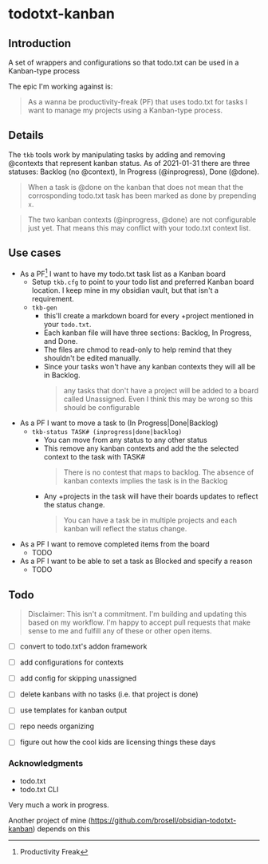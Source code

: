 # todotxt-kanban

## Introduction
A set of wrappers and configurations so that todo.txt can be used in a Kanban-type process

The epic I'm working against is:
> As a wanna be productivity-freak (PF) that uses todo.txt for tasks I want to manage my projects using a Kanban-type process.

## Details
The `tkb` tools work by manipulating tasks by adding and removing @contexts that represent kanban status. As of 2021-01-31 there are three statuses: Backlog (no @context), In Progress (@inprogress), Done (@done).  

> When a task is @done on the kanban that does not mean that the corrosponding todo.txt task has been marked as done by prepending `x`. 

> The two kanban contexts (@inprogress, @done) are not configurable just yet. That means this may conflict with your todo.txt context list.

## Use cases
- As a PF[^**] I want to have my todo.txt task list as a Kanban board
	- Setup `tkb.cfg` to point to your todo list and preferred Kanban board location. I keep mine in my obsidian vault, but that isn't a requirement.
	- `tkb-gen`
		- this'll create a markdown board for every +project mentioned in your `todo.txt`. 
		- Each kanban file will have three sections: Backlog, In Progress, and Done.
		- The files are chmod to read-only to help remind that they shouldn't be edited manually.
		- Since your tasks won't have any kanban contexts they will all be in Backlog.
            > any tasks that don't have a project will be added to a board called Unassigned. Even I think this may be wrong so this should be configurable
- As a PF I want to move a task to (In Progress|Done|Backlog)
	- `tkb-status TASK# (inprogress|done|backlog)`
		- You can move from any status to any other status
		- This remove any kanban contexts and add the the selected context to the task with TASK#
			> There is no contest that maps to backlog. The absence of kanban contexts implies the task is in the Backlog
		- Any +projects in the task will have their boards updates to reflect the status change. 
			> You can have a task be in multiple projects and each kanban will reflect the status change.
- As a PF I want to remove completed items from the board
	- TODO
- As a PF I want to be able to set a task as Blocked and specify a reason
	- TODO


## Todo
> Disclaimer: This isn't a commitment. I'm building and updating this based on my workflow. I'm happy to accept pull requests that make sense to me and fulfill any of these or other open items.
- [ ] convert to todo.txt's addon framework
- [ ] add configurations for contexts
- [ ] add config for skipping unassigned
- [ ] delete kanbans with no tasks (i.e. that project is done)
- [ ] use templates for kanban output
- [ ] repo needs organizing
- [ ] figure out how the cool kids are licensing things these days


### Acknowledgments
- todo.txt
- todo.txt CLI

Very much a work in progress.

Another project of mine (https://github.com/brosell/obsidian-todotxt-kanban) depends on this


[^**]: Productivity Freak